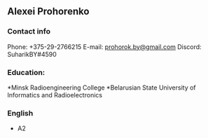 ## Alexei Prohorenko

### Contact info
Phone: +375-29-2766215
E-mail: prohorok.by@gmail.com
Discord: SuharikBY#4590

### Education:
*Minsk Radioengineering College
*Belarusian State University of Informatics and Radioelectronics

### English
* A2
